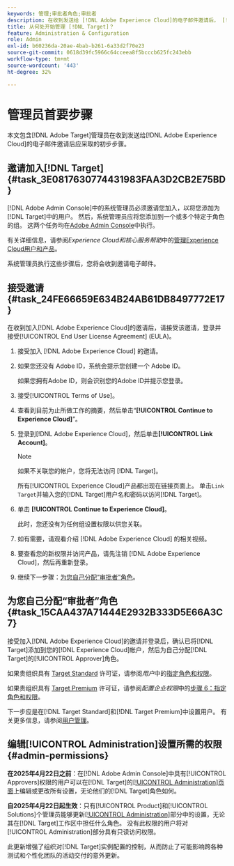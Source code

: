 ```yaml
---
keywords: 管理;审批者角色;审批者
description: 在收到发送给 [!DNL Adobe Experience Cloud]的电子邮件邀请后， [!DNL Adobe Target] 管理员应执行第一批任务。
title: 从何处开始管理 [!DNL Target]？
feature: Administration & Configuration
role: Admin
exl-id: b60236da-20ae-4bab-b261-6a33d2f70e23
source-git-commit: 0618d39fc5966c64cceea8f5bcccb625fc243ebb
workflow-type: tm+mt
source-wordcount: '443'
ht-degree: 32%

---
```


# 管理员首要步骤

本文包含[!DNL Adobe Target]管理员在收到发送给[!DNL Adobe Experience Cloud]的电子邮件邀请后应采取的初步步骤。

## 邀请加入[!DNL Target] {#task_3E0817630774431983FAA3D2CB2E75BD}

[!DNL Adobe Admin Console]中的系统管理员必须邀请您加入，以将您添加为[!DNL Target]中的用户。 然后，系统管理员应将您添加到一个或多个特定于角色的组。 这两个任务均在[Adobe Admin Console](https://adminconsole.adobe.com)中执行。

有关详细信息，请参阅&#x200B;*Experience Cloud和核心服务帮助*&#x200B;中的[管理Experience Cloud用户和产品](https://experienceleague.adobe.com/docs/core-services/interface/manage-users-and-products/admin-getting-started.html)。

系统管理员执行这些步骤后，您将会收到邀请电子邮件。

## 接受邀请 {#task_24FE66659E634B24AB61DB8497772E17}

在收到加入[!DNL Adobe Experience Cloud]的邀请后，请接受该邀请，登录并接受[!UICONTROL End User License Agreement] (EULA)。

1. 接受加入 [!DNL Adobe Experience Cloud] 的邀请。
1. 如果您还没有 Adobe ID，系统会提示您创建一个 Adobe ID。

   如果您拥有Adobe ID，则会识别您的Adobe ID并提示您登录。
1. 接受[!UICONTROL Terms of Use]。
1. 查看到目前为止所做工作的摘要，然后单击“**[!UICONTROL Continue to Experience Cloud]**”。
1. 登录到[!DNL Adobe Experience Cloud]，然后单击&#x200B;**[!UICONTROL Link Account]**。

   >[!NOTE]
   >
   >如果不关联您的帐户，您将无法访问 [!DNL Target]。

   所有[!UICONTROL Experience Cloud]产品都出现在链接页面上。 单击`Link Target`并输入您的[!DNL Target]用户名和密码以访问[!DNL Target]。
1. 单击 **[!UICONTROL Continue to Experience Cloud]**。

   此时，您还没有为任何组设置权限以供您关联。
1. 如有需要，请观看介绍 [!DNL Adobe Experience Cloud] 的相关视频。
1. 要查看您的新权限并访问产品，请先注销 [!DNL Adobe Experience Cloud]，然后再重新登录。
1. 继续下一步骤：[为您自己分配“审批者”角色](/help/main/administrating-target/start-target.md#task_15CAA437A71444E2932B333D5E66A3C7)。

## 为您自己分配“审批者”角色 {#task_15CAA437A71444E2932B333D5E66A3C7}

接受加入[!DNL Adobe Experience Cloud]的邀请并登录后，确认已将[!DNL Target]添加到您的[!DNL Experience Cloud]帐户，然后为自己分配[!DNL Target]的[!UICONTROL Approver]角色。

如果贵组织具有 [Target Standard](/help/main/c-intro/intro.md#section_ACD5EFF17AAB4E979CBEFA0145CCD905) 许可证，请参阅&#x200B;*用户*&#x200B;中的[指定角色和权限](/help/main/administrating-target/c-user-management/c-user-management/user-management.md#roles-permissions)。

如果贵组织具有 [Target Premium](/help/main/c-intro/intro.md#premium) 许可证，请参阅&#x200B;*配置企业权限*&#x200B;中的[步骤 6：指定角色和权限](/help/main/administrating-target/c-user-management/property-channel/properties-overview.md#section_8C425E43E5DD4111BBFC734A2B7ABC80)。

下一步应是在[!DNL Target Standard]和[!DNL Target Premium]中设置用户。 有关更多信息，请参阅[用户管理](/help/main/administrating-target/c-user-management/user-management.md)。

## 编辑[!UICONTROL Administration]设置所需的权限 {#admin-permissions}

**在2025年4月22日之前**：在[!DNL Adobe Admin Console]中具有[!UICONTROL Approvers]权限的用户可以在[!DNL Target]的[[!UICONTROL Administration]页面](/help/main/administrating-target/administrating-target.md)上编辑或更改所有设置，无论他们的[!DNL Target]角色如何。

**自2025年4月22日起生效**：只有[!UICONTROL Product]和[!UICONTROL Solutions]个管理员能够更新[[!UICONTROL Administration]](/help/main/administrating-target/administrating-target.md)部分中的设置，无论其在[!DNL Target]工作区中担任什么角色。 没有此权限的用户将对[!UICONTROL Administration]部分具有只读访问权限。

此更新增强了组织对[!DNL Target]实例配置的控制，从而防止了可能影响跨各种测试和个性化团队的活动交付的意外更新。
